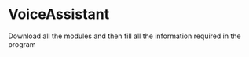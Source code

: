 # VoiceAssistant
Download all the modules and then fill all the information required in the program
